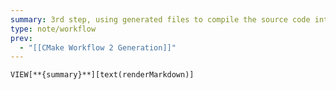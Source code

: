 ```yaml
---
summary: 3rd step, using generated files to compile the source code into object files. Includes preprocessing, compiling, and optionally linking.
type: note/workflow
prev:
  - "[[CMake Workflow 2 Generation]]"
---
```

`VIEW[**{summary}**][text(renderMarkdown)]`